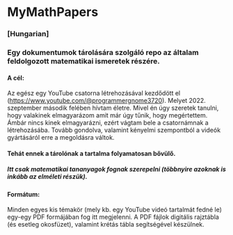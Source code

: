 # MyMathPapers
### [Hungarian]
### Egy dokumentumok tárolására szolgáló repo az általam feldolgozott matematikai ismeretek részére.

#### A cél:
Az egész egy YouTube csatorna létrehozásával kezdődött el (https://www.youtube.com/@programmergnome3720). Melyet 2022. szeptember második felében hívtam életre. Mivel én úgy szeretek tanulni, hogy valakinek elmagyarázom amit már úgy tűnik, hogy megértettem. Ámbár nincs kinek elmagyarázni, ezért vágtam bele a csatornámnak a létrehozásába. Tovább gondolva, valamint kényelmi szempontból a videók gyártásáról erre a megoldásra váltok.

#### Tehát ennek a tárolónak a tartalma folyamatosan bővülő.

##### Itt csak matematikai tananyagok fognak szerepelni (többnyire azoknak is inkább az elméleti részük).

#### Formátum:
Minden egyes kis témakör (mely kb. egy YouTube videó tartalmát fedné le) egy-egy PDF formájában fog itt megjelenni. A PDF fájlok digitális rajztábla (és esetleg okosfüzet), valamint krétás tábla segítségével készülnek.
